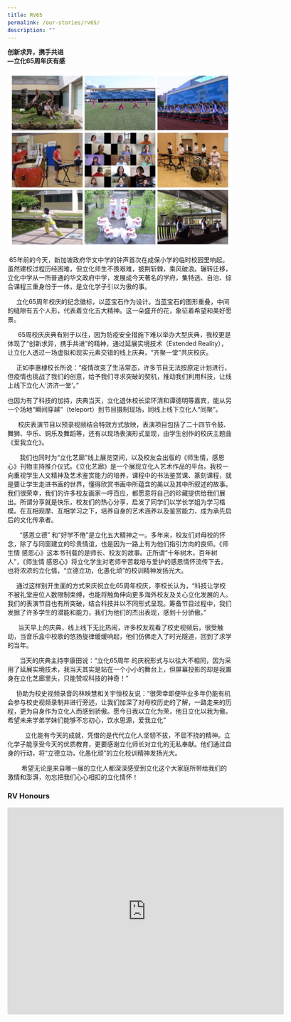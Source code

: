 ```yaml
---
title: RV65
permalink: /our-stories/rv65/
description: ""
---
```

**创新求异，携手共进** 
<br>**—立化65周年庆有感** 
									
![](/images/rv65%20collage.jpeg)

&nbsp;65年前的今天，新加坡政府华文中学的钟声首次在成保小学的临时校园里响起。虽然建校过程历经困难，但立化师生不畏艰难，披荆斩棘，乘风破浪。辗转迁移，立化中学从一所普通的华文政府中学，发展成今天著名的学府，集特选、自治、综合课程三重身份于一体，是立化学子引以为傲的事。

&nbsp;&nbsp;&nbsp;&nbsp;&nbsp;立化65周年校庆的纪念徽标，以蓝宝石作为设计。当蓝宝石的图形重叠，中间的缝隙有五个人形，代表着立化五大精神。这一朵盛开的花，象征着希望和美好愿景。

&nbsp;&nbsp;&nbsp;&nbsp;&nbsp; 65周校庆庆典有别于以往，因为防疫安全措施下难以举办大型庆典，我校更是体现了“创新求异，携手共进”的精神，通过延展实境技术（Extended Reality），让立化人透过一场虚拟和现实元素交错的线上庆典，“齐聚一堂”共庆校庆。

&nbsp;&nbsp;&nbsp;&nbsp;&nbsp;正如李惠棣校长所说：“疫情改变了生活常态，许多节目无法按原定计划进行，但疫情也挑战了我们的创意，给予我们寻求突破的契机，推动我们利用科技，让线上线下立化人‘济济一堂’。”

也因为有了科技的加持，庆典当天，立化退休校长梁环清和谭德明等嘉宾，能从另一个场地“瞬间穿越”（teleport）到节目摄制现场，同线上线下立化人“同聚”。

&nbsp;&nbsp;&nbsp;&nbsp;&nbsp;&nbsp;校庆表演节目以预录视频结合特效方式放映，表演项目包括了二十四节令鼓、舞狮、华乐、铜乐及舞蹈等，还有以现场表演形式呈现，由学生创作的校庆主题曲《爱我立化》。

&nbsp;&nbsp;&nbsp;&nbsp;&nbsp;&nbsp;&nbsp;我们也同时为“立化艺廊”线上展览空间，以及校友会出版的《师生情，感恩心》刊物主持推介仪式。《立化艺廊》是一个展现立化人艺术作品的平台。我校一向重视学生人文精神及艺术鉴赏能力的培养，课程中的书法鉴赏课、篆刻课程，就是要让学生走进书画的世界，懂得欣赏书画中所蕴含的美以及其中所叙述的故事。我们很荣幸，我们的许多校友画家一呼百应，都愿意将自己的珍藏提供给我们展出。所谓分享就是快乐，校友们的热心分享，启发了同学们以学长学姐为学习楷模。在互相观摩、互相学习之下，培养自身的艺术涵养以及鉴赏能力，成为承先启后的文化传承者。

&nbsp;&nbsp;&nbsp;&nbsp;&nbsp;&nbsp;&nbsp;“感恩立德” 和“好学不倦”是立化五大精神之一。多年来，校友们对母校的怀念，除了与同窗建立的珍贵情谊，也是因为一路上有为他们指引方向的良师。《师生情 感恩心》这本书刊载的是师长、校友的故事。正所谓“十年树木，百年树人”，《师生情 感恩心》将立化学生对老师辛苦栽培与爱护的感恩情怀流传下去，也将浓浓的立化情，“立德立功，化愚化顽”的校训精神发扬光大。

&nbsp;&nbsp;&nbsp;&nbsp;&nbsp;通过这样别开生面的方式来庆祝立化65周年校庆，李校长认为，“科技让学校不被礼堂座位人数限制束缚，也能将触角伸向更多海外校友及关心立化发展的人。我们的表演节目也有所突破，结合科技并以不同形式呈现。筹备节目过程中，我们发掘了许多学生的潜能和能力，我们为他们的杰出表现，感到十分骄傲。”

&nbsp;&nbsp;&nbsp;&nbsp;&nbsp;&nbsp;当天早上的庆典，线上线下无比热闹，许多校友观看了校史视频后，很受触动，当音乐盒中校歌的悠扬旋律缓缓响起，他们仿佛走入了时光隧道，回到了求学的当年。

&nbsp;&nbsp;&nbsp;&nbsp;&nbsp;&nbsp;&nbsp;当天的庆典主持李康田说：“立化65周年 的庆祝形式与以往大不相同，因为采用了延展实境技术，我当天其实是站在一个小小的舞台上，但屏幕投影的却是我置身在立化艺廊里头，只能赞叹科技的神奇！”

&nbsp;&nbsp;&nbsp;&nbsp;&nbsp;协助为校史视频录音的林映慧和关宇恒校友说：“很荣幸即便毕业多年仍能有机会参与校史视频录制并进行旁述，让我们加深了对母校历史的了解，一路走来的历程，更为自身作为立化人而感到骄傲。愿今日我以立化为荣，他日立化以我为傲。希望未来学弟学妹们能够不忘初心，饮水思源，爱我立化”

&nbsp;&nbsp;&nbsp;&nbsp;&nbsp;&nbsp;&nbsp;&nbsp;&nbsp;&nbsp;立化能有今天的成就，凭借的是代代立化人坚韧不拔，不屈不挠的精神。立化学子能享受今天的优质教育，更要感谢立化师长对立化的无私奉献。他们通过自身的行动，将“立德立功，化愚化顽”的立化校训精神发扬光大。

&nbsp;&nbsp;&nbsp;&nbsp;&nbsp;&nbsp;&nbsp;&nbsp;希望无论是来自哪一届的立化人都深深感受到立化这个大家庭所带给我们的激情和澎湃，勿忘把我们心心相扣的立化情怀！
				
### RV Honours

<iframe allowfullscreen="" allow="accelerometer; autoplay; clipboard-write; encrypted-media; gyroscope; picture-in-picture; web-share" frameborder="0" title="RV65 Honours" src="https://www.youtube.com/embed/gw_sEcaEe2k" height="465" width="621"></iframe>

